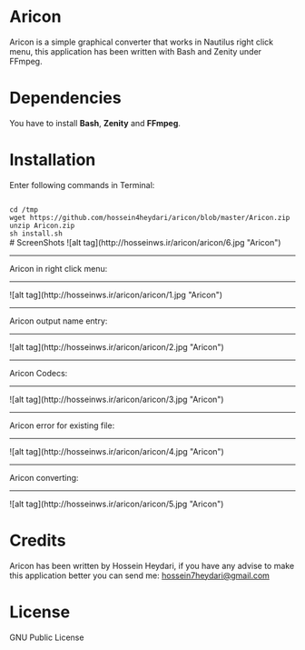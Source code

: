 # Aricon
Aricon is a simple graphical converter that works in Nautilus right click menu, this application has been written with Bash and Zenity under FFmpeg.
# Dependencies
You have to install <b>Bash</b>, <b>Zenity</b> and <b>FFmpeg</b>.
# Installation
Enter following commands in Terminal:

<code>
cd /tmp
wget https://github.com/hossein4heydari/aricon/blob/master/Aricon.zip
unzip Aricon.zip
sh install.sh
</code>
# ScreenShots
![alt tag](http://hosseinws.ir/aricon/aricon/6.jpg "Aricon")
<hr>
Aricon in right click menu:
<hr>
![alt tag](http://hosseinws.ir/aricon/aricon/1.jpg "Aricon")
<hr>
Aricon output name entry:

<hr>
![alt tag](http://hosseinws.ir/aricon/aricon/2.jpg "Aricon")
<hr>
Aricon Codecs:
<hr>
![alt tag](http://hosseinws.ir/aricon/aricon/3.jpg "Aricon")
<hr>
Aricon error for existing file:
<hr>
![alt tag](http://hosseinws.ir/aricon/aricon/4.jpg "Aricon")
<hr>
Aricon converting:
<hr>
![alt tag](http://hosseinws.ir/aricon/aricon/5.jpg "Aricon")

# Credits
Aricon has been written by Hossein Heydari, if you have any advise to make this application better you can send me: hossein7heydari@gmail.com

# License
GNU Public License
